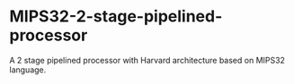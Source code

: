 # MIPS32-2-stage-pipelined-processor
A 2 stage pipelined processor with Harvard architecture based on MIPS32 language. 
